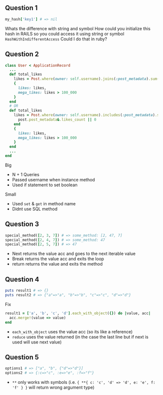 ## Question 1
```ruby
my_hash['key1'] # => nil
```
Whats the difference with string and symbol
How could you initialize this hash in RAILS so you could access it using string or symbol `HashWithIndifferentAccess`
Could I do that in ruby?


## Question 2
```ruby
class User < ApplicationRecord
  ...
  def total_likes
    likes = Post.where(owner: self.username).joins(:post_metadata).sum(:likes_count)
    {
      likes: likes,
      mega_likes: likes > 100_000
    }
  end
  # OR
  def total_likes
    likes = Post.where(owner: self.username).includes(:post_metadata).sum do |post|
      post.post_metadata&.likes_count || 0
    end
    {
      likes: likes,
      mega_likes: likes > 100_000
    }
  end
  ...
end
```
Big
  - N + 1 Queries
  - Passed username when instance method
  - Used if statement to set boolean

Small
  - Used `set` & `get` in method name
  - Didnt use SQL method

## Question 3
```ruby
special_method([2, 3, 7]) # => some_method: [2, 47, 7]
special_method([2, 4, 7]) # => some_method: 47
special_method([2, 5, 7]) # => 47
```
 - Next returns the value acc and goes to the next iterable value
 - Break returns the value acc and exits the loop
 - return returns the value and exits the method

## Question 4
```ruby
puts result1 # => {}
puts result2 # => {"a"=>"a", "b"=>"b", "c"=>"c", "d"=>"d"}
```
Fix
```ruby
result1 = ['a', 'b', 'c', 'd'].each_with_object({}) do |value, acc|
  acc.merge!(value => value)
end
```
 - `each_with_object` uses the value acc (so its like a reference)
 - `reduce` uses the value returned (in the case the last line but if next is used will use next value)

## Question 5
```ruby
options1 # => ["a", "b", {"d"=>"d"}]
options2 # => {:c=>"c", :e=>"e", :f=>"f"}
```
 - `**` only works with symbols (i.e. `{ **{ c: 'c', 'd' => 'd', e: 'e', f: 'f' } }` will return wrong argument type)
